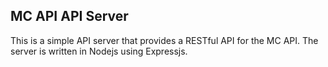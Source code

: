 ## MC API API Server
This is a simple API server that provides a RESTful API for the MC API. The server is written in Nodejs using Expressjs.
